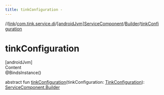 ```yaml
---
title: tinkConfiguration -
---
```

//[link](../../../index.md)/[com.tink.service.di](../../index.md)/[[androidJvm]ServiceComponent](../index.md)/[Builder](index.md)/[tinkConfiguration](tink-configuration.md)



# tinkConfiguration  
[androidJvm]  
Content  
@BindsInstance()  
  
abstract fun [tinkConfiguration](tink-configuration.md)(tinkConfiguration: [TinkConfiguration](../../../com.tink.service.network/[android-jvm]-tink-configuration/index.md)): [ServiceComponent.Builder](index.md)  



